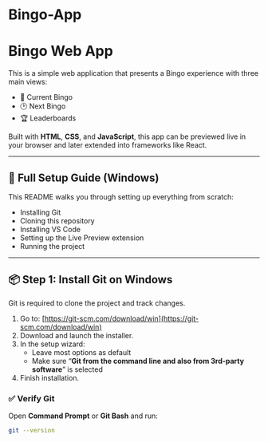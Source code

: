 # Bingo-App
# Bingo Web App

This is a simple web application that presents a Bingo experience with three main views:

- 📍 Current Bingo
- 🕑 Next Bingo
- 🏆 Leaderboards

Built with **HTML**, **CSS**, and **JavaScript**, this app can be previewed live in your browser and later extended into frameworks like React.

---

## 🚀 Full Setup Guide (Windows)

This README walks you through setting up everything from scratch:
- Installing Git
- Cloning this repository
- Installing VS Code
- Setting up the Live Preview extension
- Running the project

---

## 📦 Step 1: Install Git on Windows

Git is required to clone the project and track changes.

1. Go to: [https://git-scm.com/download/win](https://git-scm.com/download/win)
2. Download and launch the installer.
3. In the setup wizard:
   - Leave most options as default
   - Make sure “**Git from the command line and also from 3rd-party software**” is selected
4. Finish installation.

### ✅ Verify Git

Open **Command Prompt** or **Git Bash** and run:

```bash
git --version
